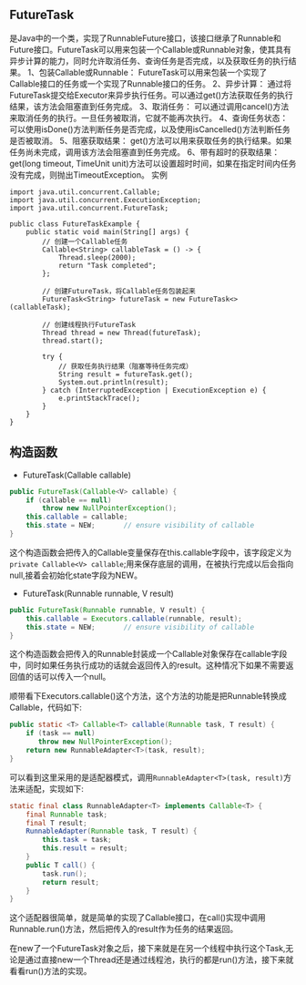 ## FutureTask

是Java中的一个类，实现了RunnableFuture接口，该接口继承了Runnable和Future接口。FutureTask可以用来包装一个Callable或Runnable对象，使其具有异步计算的能力，同时允许取消任务、查询任务是否完成，以及获取任务的执行结果。
1、包装Callable或Runnable： FutureTask可以用来包装一个实现了Callable接口的任务或一个实现了Runnable接口的任务。
2、异步计算： 通过将FutureTask提交给Executor来异步执行任务。可以通过get()方法获取任务的执行结果，该方法会阻塞直到任务完成。
3、取消任务： 可以通过调用cancel()方法来取消任务的执行。一旦任务被取消，它就不能再次执行。
4、查询任务状态： 可以使用isDone()方法判断任务是否完成，以及使用isCancelled()方法判断任务是否被取消。
5、阻塞获取结果： get()方法可以用来获取任务的执行结果。如果任务尚未完成，调用该方法会阻塞直到任务完成。
6、带有超时的获取结果： get(long timeout, TimeUnit unit)方法可以设置超时时间，如果在指定时间内任务没有完成，则抛出TimeoutException。
实例

```
import java.util.concurrent.Callable;
import java.util.concurrent.ExecutionException;
import java.util.concurrent.FutureTask;

public class FutureTaskExample {
    public static void main(String[] args) {
        // 创建一个Callable任务
        Callable<String> callableTask = () -> {
            Thread.sleep(2000);
            return "Task completed";
        };

        // 创建FutureTask，将Callable任务包装起来
        FutureTask<String> futureTask = new FutureTask<>(callableTask);

        // 创建线程执行FutureTask
        Thread thread = new Thread(futureTask);
        thread.start();

        try {
            // 获取任务执行结果（阻塞等待任务完成）
            String result = futureTask.get();
            System.out.println(result);
        } catch (InterruptedException | ExecutionException e) {
            e.printStackTrace();
        }
    }
}

```

## 构造函数

- FutureTask(Callable<V> callable)

```java
public FutureTask(Callable<V> callable) {
    if (callable == null)
        throw new NullPointerException();
    this.callable = callable;
    this.state = NEW;       // ensure visibility of callable
}
```

这个构造函数会把传入的Callable变量保存在this.callable字段中，该字段定义为`private Callable<V> callable`;用来保存底层的调用，在被执行完成以后会指向null,接着会初始化state字段为NEW。

- FutureTask(Runnable runnable, V result)

```java
public FutureTask(Runnable runnable, V result) {
    this.callable = Executors.callable(runnable, result);
    this.state = NEW;       // ensure visibility of callable
}
```

这个构造函数会把传入的Runnable封装成一个Callable对象保存在callable字段中，同时如果任务执行成功的话就会返回传入的result。这种情况下如果不需要返回值的话可以传入一个null。

顺带看下Executors.callable()这个方法，这个方法的功能是把Runnable转换成Callable，代码如下:

```java
public static <T> Callable<T> callable(Runnable task, T result) {
    if (task == null)
       throw new NullPointerException();
    return new RunnableAdapter<T>(task, result);
}
```

可以看到这里采用的是适配器模式，调用`RunnableAdapter<T>(task, result)`方法来适配，实现如下:

```java
static final class RunnableAdapter<T> implements Callable<T> {
    final Runnable task;
    final T result;
    RunnableAdapter(Runnable task, T result) {
        this.task = task;
        this.result = result;
    }
    public T call() {
        task.run();
        return result;
    }
}
```

这个适配器很简单，就是简单的实现了Callable接口，在call()实现中调用Runnable.run()方法，然后把传入的result作为任务的结果返回。

在new了一个FutureTask对象之后，接下来就是在另一个线程中执行这个Task,无论是通过直接new一个Thread还是通过线程池，执行的都是run()方法，接下来就看看run()方法的实现。

